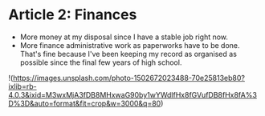 # Article 2: Finances

- More money at my disposal since I have a stable job right now.
- More finance administrative work as paperworks have to be done. That's fine because I've been keeping my record as organised as possible since the final few years of high school.

!(https://images.unsplash.com/photo-1502672023488-70e25813eb80?ixlib=rb-4.0.3&ixid=M3wxMjA3fDB8MHxwaG90by1wYWdlfHx8fGVufDB8fHx8fA%3D%3D&auto=format&fit=crop&w=3000&q=80)
